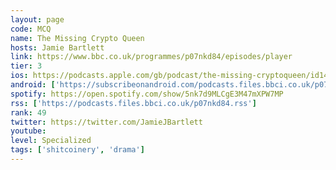 ```yaml
---
layout: page
code: MCQ
name: The Missing Crypto Queen
hosts: Jamie Bartlett
link: https://www.bbc.co.uk/programmes/p07nkd84/episodes/player
tier: 3
ios: https://podcasts.apple.com/gb/podcast/the-missing-cryptoqueen/id1480370173
android: ['https://subscribeonandroid.com/podcasts.files.bbci.co.uk/p07nkd84.rss']
spotify: https://open.spotify.com/show/5nk7d9MLCgE3M47mXPW7MP
rss: ['https://podcasts.files.bbci.co.uk/p07nkd84.rss']
rank: 49
twitter: https://twitter.com/JamieJBartlett
youtube: 
level: Specialized
tags: ['shitcoinery', 'drama']
---
```

